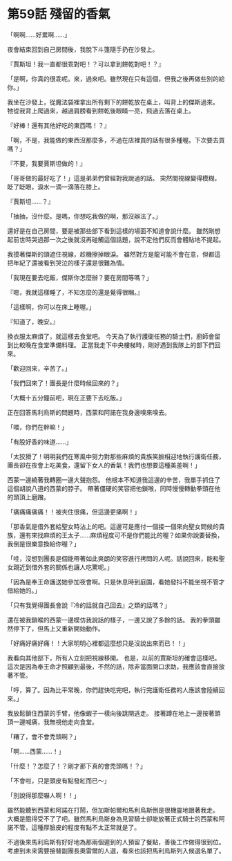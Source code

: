 # 第59話 殘留的香氣

「啊啊……好累啊……」

夜會結束回到自己房間後，我脫下斗篷隨手扔在沙發上。

『賈斯坦！我一直都很乖對吧！？可以拿到餅乾對吧！？』

「是啊，你真的很乖呢。來，過來吧。雖然現在只有這個，但我之後再做些別的給你。」

我坐在沙發上，從魔法袋裡拿出所有剩下的餅乾放在桌上，叫背上的傑斯過來。
牠從我背上爬過來，越過肩膀看到餅乾後眼睛一亮，飛過去落在桌上。

『好棒！還有其他好吃的東西嗎！？』

「啊，不是，我能做的東西沒那麼多，不過在店裡買的話有很多種喔。下次要去買嗎？」

『不要，我要賈斯坦做的！』

「哥哥做的最好吃了！」這是弟弟們曾經對我說過的話。
突然間視線變得模糊，眨了眨眼，淚水一滴一滴落在膝上。

『賈斯坦……？』

「抽抽，沒什麼。是嗎，你想吃我做的啊，那沒辦法了。」

還好是在自己房間，要是被那些部下看到這樣的場面不知道會說什麼。
雖然剛想起前世時哭過那一次之後就沒再碰觸這個話題，說不定他們反而會體貼地不提起。

我摸著傑斯的頭遮住視線，趁機擦掉眼淚。
雖然對方是龍可能不會在意，但都這把年紀了還被看到哭泣的樣子還是很難為情。

「我現在要去吃飯，傑斯你怎麼辦？要在房間等嗎？」

『嗯，我就這樣睡了，不知怎麼的還是覺得很睏。』

「這樣啊，你可以在床上睡喔。」

『知道了，晚安。』

換衣服太麻煩了，就這樣去食堂吧。
今天為了執行護衛任務的騎士們，廚師會留到比較晚在食堂準備料理。
正當我走下中央樓梯時，剛好遇到我隊上的部下們回來。

「歡迎回來，辛苦了。」

「我們回來了！團長是什麼時候回來的？」

「大概十五分鐘前吧，現在正要下去吃飯。」

正在回答馬利烏斯的問題時，西蒙和阿諾在我身邊嗅來嗅去。

「喂，你們在幹嘛！」

「有股好香的味道……」

「太狡猾了！明明我們在寒風中努力對那些麻煩的貴族笑臉相迎地執行護衛任務，團長卻在夜會上吃美食，還留下女人的香氣！我們也想要這種美差啊！」

西蒙一邊繞著我轉圈一邊大聲抱怨。
他根本不知道我這邊的辛苦，我單手抓住了這個胡說八道的西蒙的脖子。
帶著僵硬的笑容把他鎖喉，同時慢慢轉動拳頭在他的頭頂上磨蹭。

「痛痛痛痛痛！！被夾住很痛，但這邊更痛啊！」

「那香氣是借外套給聖女時沾上的吧。這邊可是應付一個接一個來向聖女問候的貴族，還有來找麻煩的王太子……麻煩程度可不是你們能比的喔？如果你說要替換，我倒是很樂意換給你喔？」

「哇，沒想到團長是個能帶著如此爽朗的笑容進行拷問的人呢。話說回來，能和聖女親近到借外套的關係也讓人吃驚呢。」

「因為是奉王命護送她參加夜會啊。只是休息時到庭園，看她發抖不能坐視不管才借給她的。」

「只有我覺得團長會說『冷的話就自己回去』之類的話嗎？」

還在被我鎖喉的西蒙一邊模仿我說話的樣子，一邊又說了多餘的話。
我的拳頭雖然停下了，但馬上又重新開始動作。

「好痛好痛好痛！！大家明明心裡都這麼想只是沒說出來而已！！」

我看向其他部下，所有人立刻把視線移開。
也是，以前的賈斯坦的確會這樣吧。
這次是因為奉王命才照顧到最後，不然的話，除非當面開口求助，我應該會直接放著不管。

「哼，算了。因為比平常晚，你們趕快吃完吧，執行完護衛任務的人應該會陸續回來。」

我放鬆鎖住西蒙的手臂，他像蝦子一樣向後跳開逃走。
接著蹲在地上一邊按著頭頂一邊喊痛，我無視他走向食堂。

「糟了，會不會禿頭啊？」

「啊……西蒙……！」

「什麼！？怎麼了！？剛才那下真的會禿頭嗎！？」

「不會啦，只是頭皮有點發紅而已～」

「別說得那麼嚇人啊！！」

雖然能聽到西蒙和阿諾在打鬧，但加斯帕爾和馬利烏斯倒是很機靈地跟著我走。
大概是餓得受不了了吧。雖然馬利烏斯身為見習騎士卻能放著正式騎士的西蒙和阿諾不管，這種厚臉皮的程度有點不太正常就是了。

不過後來馬利烏斯有好好地為那兩個遲到的人預留了餐點，善後工作做得很到位。
考慮到未來需要接替副團長奧雷爾的人選，看來也該把馬利烏斯列入候選名單了。